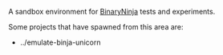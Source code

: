 A sandbox environment for [BinaryNinja](https://binary.ninja/) tests and experiments.

Some projects that have spawned from this area are:

* ../emulate-binja-unicorn